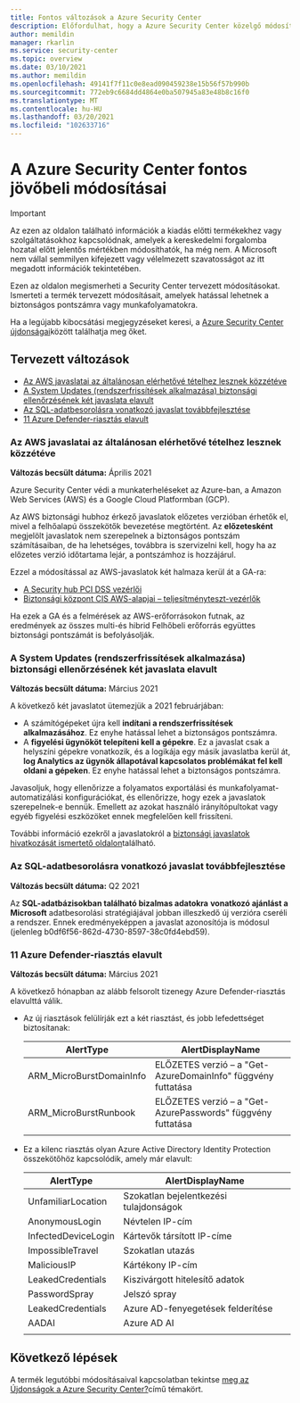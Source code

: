 ```yaml
---
title: Fontos változások a Azure Security Center
description: Előfordulhat, hogy a Azure Security Center közelgő módosításaival tisztában kell lennie a szolgáltatással, és amelyre szükség lehet a tervezéshez
author: memildin
manager: rkarlin
ms.service: security-center
ms.topic: overview
ms.date: 03/10/2021
ms.author: memildin
ms.openlocfilehash: 49141f7f11c0e8ead090459238e15b56f57b990b
ms.sourcegitcommit: 772eb9c6684dd4864e0ba507945a83e48b8c16f0
ms.translationtype: MT
ms.contentlocale: hu-HU
ms.lasthandoff: 03/20/2021
ms.locfileid: "102633716"
---
```

# <a name="important-upcoming-changes-to-azure-security-center"></a>A Azure Security Center fontos jövőbeli módosításai

> [!IMPORTANT]
> Az ezen az oldalon található információk a kiadás előtti termékekhez vagy szolgáltatásokhoz kapcsolódnak, amelyek a kereskedelmi forgalomba hozatal előtt jelentős mértékben módosíthatók, ha még nem. A Microsoft nem vállal semmilyen kifejezett vagy vélelmezett szavatosságot az itt megadott információk tekintetében.

Ezen az oldalon megismerheti a Security Center tervezett módosításokat. Ismerteti a termék tervezett módosításait, amelyek hatással lehetnek a biztonságos pontszámra vagy munkafolyamatokra.

Ha a legújabb kibocsátási megjegyzéseket keresi, a [Azure Security Center újdonságai](release-notes.md)között találhatja meg őket.


## <a name="planned-changes"></a>Tervezett változások

- [Az AWS javaslatai az általánosan elérhetővé tételhez lesznek közzétéve](#recommendations-from-aws-will-be-released-for-general-availability-ga)
- [A System Updates (rendszerfrissítések alkalmazása) biztonsági ellenőrzésének két javaslata elavult](#two-recommendations-from-apply-system-updates-security-control-being-deprecated)
- [Az SQL-adatbesorolásra vonatkozó javaslat továbbfejlesztése](#enhancements-to-sql-data-classification-recommendation)
- [11 Azure Defender-riasztás elavult](#deprecation-of-11-azure-defender-alerts)


### <a name="recommendations-from-aws-will-be-released-for-general-availability-ga"></a>Az AWS javaslatai az általánosan elérhetővé tételhez lesznek közzétéve

**Változás becsült dátuma:** Április 2021

Azure Security Center védi a munkaterheléseket az Azure-ban, a Amazon Web Services (AWS) és a Google Cloud Platformban (GCP).

Az AWS biztonsági hubhoz érkező javaslatok előzetes verzióban érhetők el, mivel a felhőalapú összekötők bevezetése megtörtént. Az **előzetesként** megjelölt javaslatok nem szerepelnek a biztonságos pontszám számításaiban, de ha lehetséges, továbbra is szervizelni kell, hogy ha az előzetes verzió időtartama lejár, a pontszámhoz is hozzájárul.

Ezzel a módosítással az AWS-javaslatok két halmaza kerül át a GA-ra:

- [A Security hub PCI DSS vezérlői](https://docs.aws.amazon.com/securityhub/latest/userguide/securityhub-pci-controls.html)
- [Biztonsági központ CIS AWS-alapjai – teljesítményteszt-vezérlők](https://docs.aws.amazon.com/securityhub/latest/userguide/securityhub-cis-controls.html)

Ha ezek a GA és a felmérések az AWS-erőforrásokon futnak, az eredmények az összes multi-és hibrid Felhőbeli erőforrás együttes biztonsági pontszámát is befolyásolják. 


### <a name="two-recommendations-from-apply-system-updates-security-control-being-deprecated"></a>A System Updates (rendszerfrissítések alkalmazása) biztonsági ellenőrzésének két javaslata elavult 

**Változás becsült dátuma:** Március 2021

A következő két javaslatot ütemezjük a 2021 februárjában:

- A számítógépeket újra kell **indítani a rendszerfrissítések alkalmazásához**. Ez enyhe hatással lehet a biztonságos pontszámra.
- A **figyelési ügynököt telepíteni kell a gépekre**. Ez a javaslat csak a helyszíni gépekre vonatkozik, és a logikája egy másik javaslatba kerül át, **log Analytics az ügynök állapotával kapcsolatos problémákat fel kell oldani a gépeken**. Ez enyhe hatással lehet a biztonságos pontszámra.

Javasoljuk, hogy ellenőrizze a folyamatos exportálási és munkafolyamat-automatizálási konfigurációkat, és ellenőrizze, hogy ezek a javaslatok szerepelnek-e bennük. Emellett az azokat használó irányítópultokat vagy egyéb figyelési eszközöket ennek megfelelően kell frissíteni.

További információ ezekről a javaslatokról a [biztonsági javaslatok hivatkozását ismertető oldalon](recommendations-reference.md)található.


### <a name="enhancements-to-sql-data-classification-recommendation"></a>Az SQL-adatbesorolásra vonatkozó javaslat továbbfejlesztése

**Változás becsült dátuma:** Q2 2021

Az **SQL-adatbázisokban található bizalmas adatokra** **vonatkozó ajánlást a Microsoft** adatbesorolási stratégiájával jobban illeszkedő új verzióra cseréli a rendszer. Ennek eredményeképpen a javaslat azonosítója is módosul (jelenleg b0df6f56-862d-4730-8597-38c0fd4ebd59).


### <a name="deprecation-of-11-azure-defender-alerts"></a>11 Azure Defender-riasztás elavult

**Változás becsült dátuma:** Március 2021

A következő hónapban az alább felsorolt tizenegy Azure Defender-riasztás elavulttá válik.

- Az új riasztások felülírják ezt a két riasztást, és jobb lefedettséget biztosítanak:

    | AlertType                | AlertDisplayName                                                         |
    |--------------------------|--------------------------------------------------------------------------|
    | ARM_MicroBurstDomainInfo | ELŐZETES verzió – a "Get-AzureDomainInfo" függvény futtatása |
    | ARM_MicroBurstRunbook    | ELŐZETES verzió – a "Get-AzurePasswords" függvény futtatása  |
    |                          |                                                                          |

- Ez a kilenc riasztás olyan Azure Active Directory Identity Protection összekötőhöz kapcsolódik, amely már elavult:

    | AlertType           | AlertDisplayName              |
    |---------------------|-------------------------------|
    | UnfamiliarLocation  | Szokatlan bejelentkezési tulajdonságok |
    | AnonymousLogin      | Névtelen IP-cím          |
    | InfectedDeviceLogin | Kártevők társított IP-címe     |
    | ImpossibleTravel    | Szokatlan utazás               |
    | MaliciousIP         | Kártékony IP-cím          |
    | LeakedCredentials   | Kiszivárgott hitelesítő adatok            |
    | PasswordSpray       | Jelszó spray                |
    | LeakedCredentials   | Azure AD-fenyegetések felderítése  |
    | AADAI               | Azure AD AI                   |
    |                     |                               |
 



## <a name="next-steps"></a>Következő lépések

A termék legutóbbi módosításaival kapcsolatban tekintse [meg az Újdonságok a Azure Security Center?](release-notes.md)című témakört.
